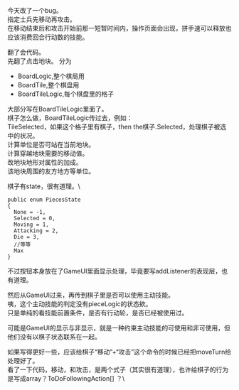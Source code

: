 今天改了一个bug。\
指定士兵先移动再攻击。\
在移动结束后和攻击开始前那一短暂时间内，操作页面会出现，拼手速可以释放也应该消费回合行动数的技能。

翻了会代码。\
先翻了点击地块。
分为
 - BoardLogic,整个棋局用
 - BoardTile,整个棋盘用
 - BoardTileLogic,每个棋盘里的格子

大部分写在BoardTileLogic里面了。\
棋子怎么做，BoardTileLogic传过去，例如：\
TileSelected，如果这个格子里有棋子，then the棋子.Selected，处理棋子被选中的状况。\
计算单位是否可站在当前地块。\
计算穿越地块需要的移动值。\
改地块地形对属性的加成。\
该地块周围的友方地方等单位。

棋子有state，很有道理。\
```
public enum PiecesState
{
  None = -1,
  Selected = 0,
  Moving = 1,
  Attacking = 2,
  Die = 3,
  //等等
  Max
}
```

不过按钮本身放在了GameUI里面显示处理，毕竟要写addListener的表现层，也有道理。

然后从GameUI过来，再传到棋子里是否可以使用主动技能。\
咦，这个主动技能的判定没有pieceLogic的状态欸。\
只是单纯的看技能前置条件，是否有行动轮，是否已经被使用过。

可能是GameUI的显示与非显示，就是一种约束主动技能的可使用和非可使用，但他们没有以棋子状态联系在一起。

如果写得更好一些，应该给棋子“移动”+“攻击”这个命令的时候已经把moveTurn给处理好了。\
看了一下代码，移动，和攻击，是两个式子（其实很有道理），也许给棋子的行为是写成array？ToDoFollowingAction[] ？\
